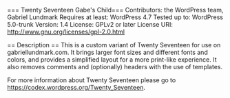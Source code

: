 === Twenty Seventeen Gabe's Child===
Contributors: the WordPress team, Gabriel Lundmark
Requires at least: WordPress 4.7
Tested up to: WordPress 5.0-trunk
Version: 1.4
License: GPLv2 or later
License URI: http://www.gnu.org/licenses/gpl-2.0.html

== Description ==
This is a custom variant of Twenty Seventeen for use on gabriellundmark.com. It brings larger font sizes and different fonts and colors, and provides a simplified layout for a more print-like experience. It also removes comments and (optionally) headers with the use of templates.

For more information about Twenty Seventeen please go to https://codex.wordpress.org/Twenty_Seventeen.
